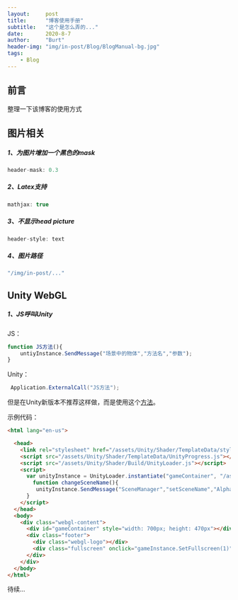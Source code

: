 ```yaml
---
layout:     post
title:      "博客使用手册"
subtitle:   "这个是怎么弄的..."
date:       2020-8-7
author:     "Burt"
header-img: "img/in-post/Blog/BlogManual-bg.jpg"
tags:
    - Blog
---
```










## 前言

整理一下该博客的使用方式





## 图片相关

##### 1、为图片增加一个黑色的mask

~~~js
header-mask: 0.3
~~~

##### 2、Latex支持

~~~js
mathjax: true
~~~

##### 3、不显示head picture

~~~js
header-style: text 
~~~

##### 4、图片路径

~~~js
"/img/in-post/..."
~~~





## Unity WebGL

##### 1、JS呼叫Unity

JS：

~~~javascript
function JS方法(){
	untiyInstance.SendMessage("场景中的物体","方法名","参数");
}
~~~

Unity：

~~~c#
 Application.ExternalCall("JS方法");
~~~

但是在Unity新版本不推荐这样做，而是使用这个<a href = "https://docs.unity3d.com/Manual/webgl-interactingwithbrowserscripting.html">方法</a>。

示例代码：

~~~html
<html lang="en-us">

  <head>
    <link rel="stylesheet" href="/assets/Unity/Shader/TemplateData/style.css">
    <script src="/assets/Unity/Shader/TemplateData/UnityProgress.js"></script>  
    <script src="/assets/Unity/Shader/Build/UnityLoader.js"></script>
    <script>
      var unityInstance = UnityLoader.instantiate("gameContainer", "/assets/Unity/Shader/Build/Shader.json", {onProgress: UnityProgress});
        function changeSceneName(){
         unityInstance.SendMessage("SceneManager","setSceneName","AlphaBlend");
      }
    </script>
  </head>
  <body>
    <div class="webgl-content">
      <div id="gameContainer" style="width: 700px; height: 470px"></div>
      <div class="footer">
        <div class="webgl-logo"></div>
        <div class="fullscreen" onclick="gameInstance.SetFullscreen(1)"></div>
      </div>
    </div>
  </body>
</html>
~~~







待续...